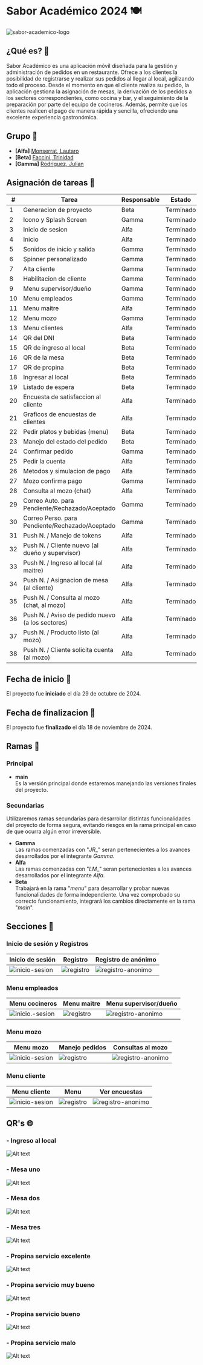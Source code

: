 # Sabor Académico 2024 🍽

![sabor-academico-logo](./src/assets/bg_sabor.png)


## ¿Qué es? 📲
Sabor Académico es una aplicación móvil diseñada para la gestión y administración de pedidos en un restaurante. Ofrece a los clientes la posibilidad de registrarse y realizar sus pedidos al llegar al local, agilizando todo el proceso. Desde el momento en que el cliente realiza su pedido, la aplicación gestiona la asignación de mesas, la derivación de los pedidos a los sectores correspondientes, como cocina y bar, y el seguimiento de la preparación por parte del equipo de cocineros. Además, permite que los clientes realicen el pago de manera rápida y sencilla, ofreciendo una excelente experiencia gastronómica.


## Grupo 🧠
- **[Alfa]** [Monserrat, Lautaro](https://github.com/llauu)
- **[Beta]** [Faccini, Trinidad](https://github.com/trinifaccini)
- **[Gamma]** [Rodriguez, Julian](https://github.com/rodriguezjulian)


## Asignación de tareas 📑
| #  | Tarea                                                   | Responsable | Estado    |
| -- | ------------------------------------------------------- | ----------- | --------- |
| 1  | Generacion de proyecto                                  | Beta        | Terminado |
| 2  | Icono y Splash Screen                                   | Gamma       | Terminado |
| 3  | Inicio de sesion                                        | Alfa        | Terminado |
| 4  | Inicio                                                  | Alfa        | Terminado |
| 5  | Sonidos de inicio y salida                              | Gamma       | Terminado |
| 6  | Spinner personalizado                                   | Gamma       | Terminado |
| 7  | Alta cliente                                            | Gamma       | Terminado |
| 8  | Habilitacion de cliente                                 | Gamma       | Terminado |
| 9  | Menu supervisor/dueño                                   | Gamma       | Terminado |
| 10 | Menu empleados                                          | Gamma       | Terminado |
| 11 | Menu maitre                                             | Alfa        | Terminado |
| 12 | Menu mozo                                               | Gamma       | Terminado |
| 13 | Menu clientes                                           | Alfa        | Terminado |
| 14 | QR del DNI                                              | Beta        | Terminado |
| 15 | QR de ingreso al local                                  | Beta        | Terminado |
| 16 | QR de la mesa                                           | Beta        | Terminado |
| 17 | QR de propina                                           | Beta        | Terminado |
| 18 | Ingresar al local                                       | Beta        | Terminado |
| 19 | Listado de espera                                       | Beta        | Terminado |
| 20 | Encuesta de satisfaccion al cliente                     | Alfa        | Terminado |
| 21 | Graficos de encuestas de clientes                       | Alfa        | Terminado |
| 22 | Pedir platos y bebidas (menu)                           | Beta        | Terminado |
| 23 | Manejo del estado del pedido                            | Beta        | Terminado |
| 24 | Confirmar pedido                                        | Gamma       | Terminado |
| 25 | Pedir la cuenta                                         | Alfa        | Terminado |
| 26 | Metodos y simulacion de pago                            | Alfa        | Terminado |
| 27 | Mozo confirma pago                                      | Gamma       | Terminado |
| 28 | Consulta al mozo (chat)                                 | Alfa        | Terminado |
| 29 | Correo Auto. para Pendiente/Rechazado/Aceptado          | Gamma       | Terminado |
| 30 | Correo Perso. para Pendiente/Rechazado/Aceptado         | Gamma       | Terminado |
| 31 | Push N. / Manejo de tokens                              | Alfa        | Terminado |
| 32 | Push N. / Cliente nuevo (al dueño y supervisor)         | Alfa        | Terminado |
| 33 | Push N. / Ingreso al local (al maitre)                  | Alfa        | Terminado |
| 34 | Push N. / Asignacion de mesa (al cliente)               | Alfa        | Terminado |
| 35 | Push N. / Consulta al mozo (chat, al mozo)              | Alfa        | Terminado |
| 36 | Push N. / Aviso de pedido nuevo (a los sectores)        | Alfa        | Terminado |
| 37 | Push N. / Producto listo (al mozo)                      | Alfa        | Terminado |
| 38 | Push N. / Cliente solicita cuenta (al mozo)             | Alfa        | Terminado |


## Fecha de inicio 📆
El proyecto fue **iniciado** el día 29 de octubre de 2024.


## Fecha de finalizacion 📆
El proyecto fue **finalizado** el día 18 de noviembre de 2024.


## Ramas 🌿
### Principal
- **main**<br> Es la versión principal donde estaremos manejando las versiones finales del proyecto.


### Secundarias
Utilizaremos ramas secundarias para desarrollar distintas funcionalidades del proyecto de forma segura, evitando riesgos en la rama principal en caso de que ocurra algún error irreversible.
- **Gamma**<br> Las ramas comenzadas con "_JR__" seran pertenecientes a los avances desarrollados por el integrante _Gamma_.
- **Alfa**<br> Las ramas comenzadas con "_LM__" seran pertenecientes a los avances desarrollados por el integrante _Alfa_.
- **Beta**<br> Trabajará en la rama "_menu_" para desarrollar y probar nuevas funcionalidades de forma independiente. Una vez comprobado su correcto funcionamiento, integrará los cambios directamente en la rama "_main_".


## Secciones 📃
### Inicio de sesión y Registros
| Inicio de sesión                                | Registro                                      | Registro de anónimo                                     |
| ----------------------------------------------- | --------------------------------------------- | ------------------------------------------------------- |
| ![inicio-sesion](./src/assets/readme/login.png) | ![registro](./src/assets/readme/register.png) | ![registro-anonimo](./src/assets/readme/register-a.png) |

### Menu empleados
| Menu cocineros                                               | Menu maitre                                      | Menu supervisor/dueño                                   |
| ------------------------------------------------------------ | ------------------------------------------------ | ------------------------------------------------------- |
| ![inicio.-sesion](./src/assets/readme/menu-cocinero-bar.png) | ![registro](./src/assets/readme/menu-maitre.png) | ![registro-anonimo](./src/assets/readme/menu-admin.png) |

### Menu mozo
| Menu mozo                                           | Manejo pedidos                                           | Consultas al mozo                                      |
| --------------------------------------------------- | -------------------------------------------------------- | ------------------------------------------------------ |
| ![inicio-sesion](./src/assets/readme/menu-mozo.png) | ![registro](./src/assets/readme/manejo-pedidos-mozo.png) | ![registro-anonimo](./src/assets/readme/chat-mozo.png) |

### Menu cliente
| Menu cliente                                           | Menu                                      | Ver encuestas                                              |
| ------------------------------------------------------ | ----------------------------------------- | ---------------------------------------------------------- |
| ![inicio-sesion](./src/assets/readme/menu-cliente.png) | ![registro](./src/assets/readme/menu.png) | ![registro-anonimo](./src/assets/readme/ver-encuestas.png) |


## QR's 🌐
### - **Ingreso al local**
![Alt text](./src/assets/qrs/ingreso.png)

### - **Mesa uno**
![Alt text](./src/assets/qrs/mesauno.png)

### - **Mesa dos**
![Alt text](./src/assets/qrs/mesados.png)

### - **Mesa tres**
![Alt text](./src/assets/qrs/mesatres.png)

### - **Propina servicio excelente**
![Alt text](./src/assets/qrs/propina_excelente.png)

### - **Propina servicio muy bueno**
![Alt text](./src/assets/qrs/propina_bueno.png)

### - **Propina servicio bueno**
![Alt text](./src/assets/qrs/propina_bueno.png)

### - **Propina servicio malo**
![Alt text](./src/assets/qrs/propina_malo.png)
